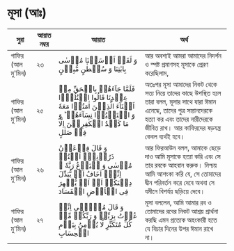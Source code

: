 # মূসা (আঃ)
|সুরা|আয়াত নম্বর|আয়াত|অর্থ|
|---|---|---|---| 
|গাফির (আল মু'মিন)|২৩| وَ لَقَدۡ اَرۡسَلۡنَا مُوۡسٰی بِاٰیٰتِنَا وَ سُلۡطٰنٍ مُّبِیۡنٍ|আর অবশ্যই আমরা আমাদের নিদর্শন ও স্পষ্ট প্রমাণসহ মূসাকে প্রেরণ করেছিলাম,|
|গাফির (আল মু'মিন)|২৫|فَلَمَّا جَآءَهُمۡ بِالۡحَقِّ مِنۡ عِنۡدِنَا قَالُوا اقۡتُلُوۡۤا اَبۡنَآءَ الَّذِیۡنَ اٰمَنُوۡا مَعَهٗ وَ اسۡتَحۡیُوۡا نِسَآءَهُمۡ ؕ وَ مَا كَیۡدُ الۡكٰفِرِیۡنَ اِلَّا فِیۡ ضَلٰلٍ|অতঃপর মূসা আমাদের নিকট থেকে সত্য নিয়ে তাদের কাছে উপস্থিত হলে তারা বলল, মূসার সাথে যারা ঈমান এনেছে, তাদের পুত্র সন্তানদেরকে হত্যা কর এবং তাদের নারীদেরকে জীবিত রাখ। আর কাফিরদের ষড়যন্ত্র কেবল ব্যর্থই হবে।|
|গাফির (আল মু'মিন)|২৬| وَ قَالَ فِرۡعَوۡنُ ذَرُوۡنِیۡۤ اَقۡتُلۡ مُوۡسٰی وَ لۡیَدۡعُ رَبَّهٗ ۚ اِنِّیۡۤ اَخَافُ اَنۡ یُّبَدِّلَ دِیۡنَكُمۡ اَوۡ اَنۡ یُّظۡهِرَ فِی الۡاَرۡضِ الۡفَسَادَ |আর ফিরআউন বলল, আমাকে ছেড়ে দাও আমি মূসাকে হত্যা করি এবং সে তার রবকে আহবান করুক। নিশ্চয় আমি আশংকা করি যে, সে তোমাদের দ্বীন পরিবর্তন করে দেবে অথবা সে যমীনে বিপর্যয় ছড়িয়ে দেবে।|
|গাফির (আল মু'মিন)|২৭| وَ قَالَ مُوۡسٰۤی اِنِّیۡ عُذۡتُ بِرَبِّیۡ وَ رَبِّكُمۡ مِّنۡ كُلِّ مُتَكَبِّرٍ لَّا یُؤۡمِنُ بِیَوۡمِ الۡحِسَابِ|মূসা বললেন, আমি আমার রব ও তোমাদের রবের নিকট আশ্রয় প্রার্থনা করছি এমন প্রত্যেক অহংকারী হতে যে বিচার দিনের উপর ঈমান রাখে না।|
